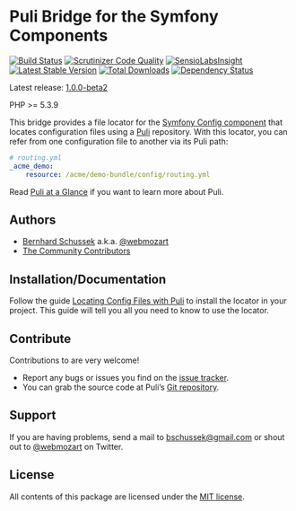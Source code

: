Puli Bridge for the Symfony Components
======================================

[![Build Status](https://travis-ci.org/puli/symfony-bridge.png?branch=1.0.0-beta2)](https://travis-ci.org/puli/symfony-bridge)
[![Scrutinizer Code Quality](https://scrutinizer-ci.com/g/puli/symfony-bridge/badges/quality-score.png?b=1.0.0-beta2)](https://scrutinizer-ci.com/g/puli/symfony-bridge/?branch=1.0.0-beta2)
[![SensioLabsInsight](https://insight.sensiolabs.com/projects/211008bd-5d7f-4557-bd73-151a5bb79b2c/mini.png)](https://insight.sensiolabs.com/projects/211008bd-5d7f-4557-bd73-151a5bb79b2c)
[![Latest Stable Version](https://poser.pugx.org/puli/symfony-bridge/v/stable.png)](https://packagist.org/packages/puli/symfony-bridge)
[![Total Downloads](https://poser.pugx.org/puli/symfony-bridge/downloads.png)](https://packagist.org/packages/puli/symfony-bridge)
[![Dependency Status](https://www.versioneye.com/php/puli:symfony-bridge/1.0.0/badge.png)](https://www.versioneye.com/php/puli:symfony-bridge/1.0.0)

Latest release: [1.0.0-beta2](https://packagist.org/packages/puli/symfony-bridge#1.0.0-beta2)

PHP >= 5.3.9

This bridge provides a file locator for the [Symfony Config component] that 
locates configuration files using a [Puli] repository. With this locator, you
can refer from one configuration file to another via its Puli path:

```yaml
# routing.yml
_acme_demo:
    resource: /acme/demo-bundle/config/routing.yml
```

Read [Puli at a Glance] if you want to learn more about Puli.

Authors
-------

* [Bernhard Schussek] a.k.a. [@webmozart]
* [The Community Contributors]

Installation/Documentation
--------------------------

Follow the guide [Locating Config Files with Puli] to install the locator in
your project. This guide will tell you all you need to know to use the locator.

Contribute
----------

Contributions to are very welcome!

* Report any bugs or issues you find on the [issue tracker].
* You can grab the source code at Puli’s [Git repository].

Support
-------

If you are having problems, send a mail to bschussek@gmail.com or shout out to
[@webmozart] on Twitter.

License
-------

All contents of this package are licensed under the [MIT license].

[Bernhard Schussek]: http://webmozarts.com
[The Community Contributors]: https://github.com/puli/symfony-bridge/graphs/contributors
[Symfony Config component]: http://symfony.com/doc/current/components/config/introduction.html
[Puli]: http://puli.io
[Locating Config Files with Puli]: http://docs.puli.io/en/latest/extensions/symfony-config.html
[Puli at a Glance]: http://docs.puli.io/en/latest/at-a-glance.html
[issue tracker]: https://github.com/puli/issues/issues
[Git repository]: https://github.com/puli/symfony-bridge
[@webmozart]: https://twitter.com/webmozart
[MIT license]: LICENSE
